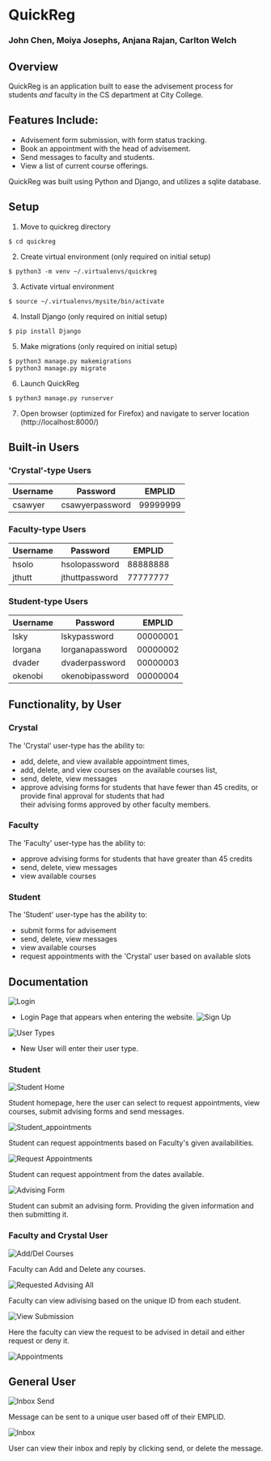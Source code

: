 # QuickReg

### John Chen, Moiya Josephs, Anjana Rajan, Carlton Welch

## Overview

QuickReg is an application built to ease the advisement process for students _and_ faculty in the CS department at City College.  

Features Include:
  -
  - Advisement form submission, with form status tracking.
  - Book an appointment with the head of advisement.
  - Send messages to faculty and students.
  - View a list of current course offerings.
  
QuickReg was built using Python and Django, and utilizes a sqlite database.

## Setup

1. Move to quickreg directory
```
$ cd quickreg
```
2. Create virtual environment (only required on initial setup)
```
$ python3 -m venv ~/.virtualenvs/quickreg
```
3. Activate virtual environment
```
$ source ~/.virtualenvs/mysite/bin/activate
```
4. Install Django (only required on initial setup)
```
$ pip install Django
```
5. Make migrations (only required on initial setup)
```
$ python3 manage.py makemigrations
$ python3 manage.py migrate
```
6. Launch QuickReg
```
$ python3 manage.py runserver
```
7. Open browser (optimized for Firefox) and navigate to server location (http://localhost:8000/)

## Built-in Users

### 'Crystal'-type Users
| Username | Password      | EMPLID   |
|----------|---------------|----------|
|csawyer   |csawyerpassword| 99999999 |

### Faculty-type Users
| Username | Password      | EMPLID   |
|----------|---------------|----------|
|hsolo     |hsolopassword  | 88888888 |
|jthutt    |jthuttpassword | 77777777 |

### Student-type Users
| Username | Password        | EMPLID   |
|----------|-----------------|----------|
|lsky      | lskypassword    | 00000001 |
|lorgana   | lorganapassword | 00000002 |
|dvader    | dvaderpassword  | 00000003 |
|okenobi   | okenobipassword | 00000004 |

## Functionality, by User

### Crystal

The 'Crystal' user-type has the ability to:
  - add, delete, and view available appointment times, 
  - add, delete, and view courses on the available courses list, 
  - send, delete, view messages 
  - approve advising forms for students that have fewer than 45 credits, or provide final approval for students that had      
                their advising forms approved by other faculty members.
  
### Faculty

The 'Faculty' user-type has the ability to:
  - approve advising forms for students that have greater than 45 credits
  - send, delete, view messages
  - view available courses
  
### Student

The 'Student' user-type has the ability to:
  - submit forms for advisement
  - send, delete, view messages
  - view available courses
  - request appointments with the 'Crystal' user based on available slots

## Documentation
![Login](aa2/pics/Login_picture.jpg "Login Page that appears when entering the website.")

- Login Page that appears when entering the website.
![Sign Up](aa2/pics/sign_up_pg.png "Sign up page that appears when entering the website.")

![User Types](aa2/pics/user_types.png "User Types")

- New User will enter their user type.
### Student
![Student Home](aa2/pics/student_home.png "Student Home")

Student homepage, here the user can select to request appointments, view courses, submit advising forms and send messages.

![Student_appointments](aa2/pics/student_appointments.png "Student Appointment")

Student can request appointments based on Faculty's given availabilities.

![Request Appointments](aa2/pics/request_appointments.png "Student Request Appointment")

Student can request appointment from the dates available.

![Advising Form](aa2/pics/advising_form.png "Student Advising Form")

Student can submit an advising form. Providing the given information and then submitting it.


### Faculty and Crystal User

![Add/Del Courses](aa2/pics/add_del_courses.png "Student Request Appointment")

Faculty can Add and Delete any courses.

![Requested Advising All](aa2/pics/faculty_advising.png "Student Request Appointment")

Faculty can view adivising based on the unique ID from each student.

![View Submission](aa2/pics/viewing_sub.png "Student Request Appointment")

Here the faculty can view the request to be advised in detail and either request or deny it.

![Appointments](aa2/pics/appointments.png "Appointment")

## General User
![Inbox Send](aa2/pics/message_example.png "Appointment")

Message can be sent to a unique user based off of their EMPLID.

![Inbox](aa2/pics/inbox_mess.png "Inbox mess")

User can view their inbox and reply by clicking send, or delete the message.

